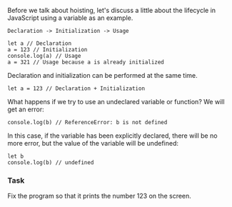 Before we talk about hoisting, let's discuss a little about the lifecycle in JavaScript using a variable as an example.
```
Declaration -> Initialization -> Usage
```

```
let a // Declaration
a = 123 // Initialization
console.log(a) // Usage
a = 321 // Usage because a is already initialized
```

Declaration and initialization can be performed at the same time.
```
let a = 123 // Declaration + Initialization
```

What happens if we try to use an undeclared variable or function? We will get an error:
```
console.log(b) // ReferenceError: b is not defined
```

In this case, if the variable has been explicitly declared, there will be no more error, but the value of the variable will be undefined:
```
let b
console.log(b) // undefined
```

### Task
Fix the program so that it prints the number 123 on the screen.
